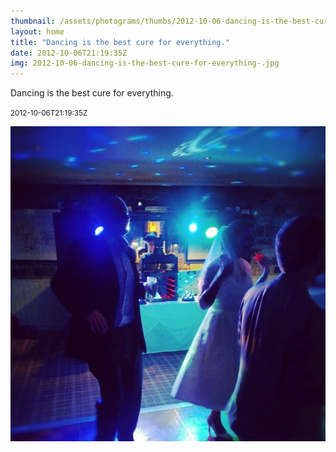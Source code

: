 ```yaml
---
thumbnail: /assets/photograms/thumbs/2012-10-06-dancing-is-the-best-cure-for-everything-.png
layout: home
title: "Dancing is the best cure for everything."
date: 2012-10-06T21:19:35Z
img: 2012-10-06-dancing-is-the-best-cure-for-everything-.jpg
---
```


Dancing is the best cure for everything.

<small>2012-10-06T21:19:35Z</small>

![Dancing is the best cure for everything.](/assets/photograms/original/2012-10-06-dancing-is-the-best-cure-for-everything-.jpg)
